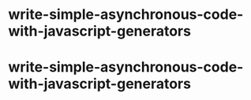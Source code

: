 # write-simple-asynchronous-code-with-javascript-generators
# write-simple-asynchronous-code-with-javascript-generators
